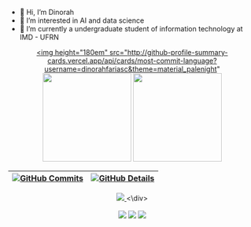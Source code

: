 - 👋 Hi, I’m Dinorah
- 👀 I’m interested in AI and data science
- 🌱 I’m currently a undergraduate student of information technology at IMD - UFRN

<div align="center">
  <a href="https://github.com/dinorahfariasc">
  
  <img height="180em" src="http://github-profile-summary-cards.vercel.app/api/cards/most-commit-language?username=dinorahfariasc&theme=material_palenight"  
  <img height="180em" src="https://github-readme-stats-sigma-five.vercel.app/api?username=dinorahfariasc&show_icons=true&theme=material_palenight"/>
  <img height="180em" src="https://github-readme-stats-sigma-five.vercel.app/api/top-langs/?username=dinorahfariasc&layout=compact&langs_count=7&theme=material_palenight"/>
</div>


 |[![GitHub Commits](http://github-profile-summary-cards.vercel.app/api/cards/productive-time?username=dinorahfariasc&theme=material_palenight&utcOffset=-3)](https://github.com/vn7n24fzkq/github-profile-summary-cards) | [![GitHub Details](http://github-profile-summary-cards.vercel.app/api/cards/profile-details?username=dinorahfariasc&theme=material_palenight)](https://github.com/vn7n24fzkq/github-profile-summary-cards) |  
 | ----------- | ----------- |

<div align="center" >
<a href="https://skillicons.dev" >
  <img src="https://skillicons.dev/icons?i=python,scikitlearn,tensorflow,html,css,javascript,cs,php,laravel,postgres,docker,git,github"/>
</a>
<\div>



<div> 
  <br>
  <a href="https://www.instagram.com/dinorahfariasc/" target="_blank"><img src="https://img.shields.io/badge/-Instagram-%23E4405F?style=for-the-badge&logo=instagram&logoColor=white" target="_blank"></a>
  <a href = "mailto:dinorahfarias@outlook.com"><img src="https://img.shields.io/badge/-Gmail-%23333?style=for-the-badge&logo=gmail&logoColor=white" target="_blank"></a>
  <a href="https://www.linkedin.com/in/dinorah-farias-a38182207/" target="_blank"><img src="https://img.shields.io/badge/-LinkedIn-%230077B5?style=for-the-badge&logo=linkedin&logoColor=white" target="_blank"></a> 
 <br>
</div>


